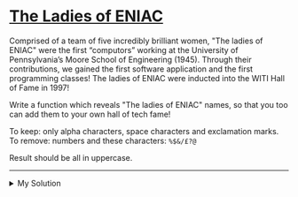 # [The Ladies of ENIAC](https://www.codewars.com/kata/56d31aaefd3a52902a000d66)

Comprised of a team of five incredibly brilliant women, "The ladies of ENIAC" were the first “computors” working at the
University of Pennsylvania’s Moore School of Engineering (1945). Through their contributions, we gained the first
software application and the first programming classes! The ladies of ENIAC were inducted into the WITI Hall of Fame in
1997!

Write a function which reveals "The ladies of ENIAC" names, so that you too can add them to your own hall of tech fame!

To keep: only alpha characters, space characters and exclamation marks.  
To remove: numbers and these characters: `%$&/£?@`

Result should be all in uppercase.

---

<details><summary>My Solution</summary>

```js
function radLadies(name) {
  return name.replace(/[^a-z !]/gi, "").toUpperCase();
}
```

</details>
